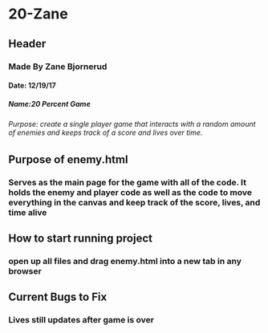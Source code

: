 # 20-Zane
## Header
### Made By Zane Bjornerud
#### Date: 12/19/17
##### Name:20 Percent Game
###### Purpose: create a single player game that interacts with a random amount of enemies and keeps track of a score and lives over time. 

## Purpose of enemy.html
### Serves as the main page for the game with all of the code. It holds the enemy and player code as well as the code to move everything in the canvas and keep track of the score, lives, and time alive

## How to start running project
### open up all files and drag enemy.html into a new tab in any browser


## Current Bugs to Fix
### Lives still updates after game is over

